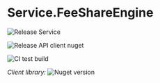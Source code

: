 # Service.FeeShareEngine

![Release Service](https://github.com/MyJetWallet/Service.FeeShareEngine/workflows/Release%20Service/badge.svg)

![Release API client nuget](https://github.com/MyJetWallet/Service.FeeShareEngine/workflows/Release%20API%20client%20nuget/badge.svg)

![CI test build](https://github.com/MyJetWallet/Service.FeeShareEngine/workflows/CI%20test%20build/badge.svg)

*Client library:* ![Nuget version](https://img.shields.io/nuget/v/MyJetWallet.Service.FeeShareEngine.Client?label=MyJetWallet.Service.FeeShareEngine.Client&style=social)

